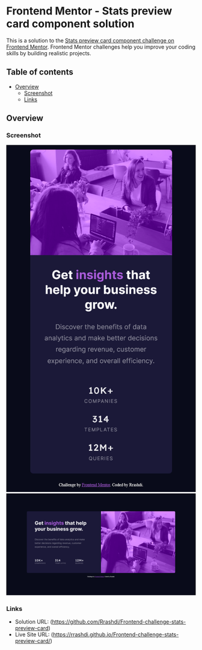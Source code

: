 # Frontend Mentor - Stats preview card component solution

This is a solution to the [Stats preview card component challenge on Frontend Mentor](https://www.frontendmentor.io/challenges/stats-preview-card-component-8JqbgoU62). Frontend Mentor challenges help you improve your coding skills by building realistic projects. 

## Table of contents

- [Overview](#overview)
  - [Screenshot](#screenshot)
  - [Links](#links)


## Overview

### Screenshot

![Mobile ScreenShot](./design/Screenshot-mobile.png)
![Desktop ScreenShot](./design/Screenshot-desktop.png)

### Links

- Solution URL: (https://github.com/Rrashdi/Frontend-challenge-stats-preview-card)
- Live Site URL: (https://rrashdi.github.io/Frontend-challenge-stats-preview-card/)
